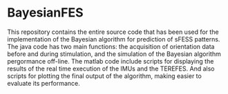 # BayesianFES
This repository contains the entire source code that has been used for the implementation of the Bayesian algorithm for prediction of sFESS patterns. The java code has two main functions: the acquisition of orientation data before and during stimulation, and the simulation of the Bayesian algorithm pergormance off-line. The matlab code include scripts for displaying the results of the real time execution of the IMUs and the TEREFES. And also scripts for plotting the final output of the algorithm, making easier to evaluate its performance.
